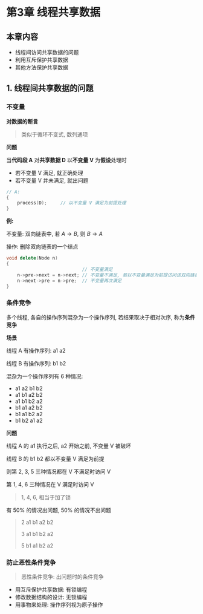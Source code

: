 # 第3章 线程共享数据

## 本章内容

* 线程间访问共享数据的问题
* 利用互斥保护共享数据
* 其他方法保护共享数据

## 1. 线程间共享数据的问题

### 不变量

**对数据的断言**

> 类似于循环不变式, 数列通项

**问题**

当**代码段 A** 对**共享数据 D** 以**不变量 V** 为**假设**处理时

* 若不变量 V 满足, 就正确处理
* 若不变量 V 并未满足, 就出问题

```C++
// A:
{
    process(D);		// 以不变量 V 满足为前提处理
}
```

**例:**

不变量: 双向链表中, 若 $A \rightarrow B$, 则 $B \rightarrow A$

操作: 删除双向链表的一个结点

```C++
void delete(Node n)
{
    						// 不变量满足
    n->pre->next = n->next;	// 不变量不满足, 若以不变量满足为前提访问该双向链表, 会出问题 
    n->next->pre = n->pre; 	// 不变量再次满足
}
```

### 条件竞争

多个线程, 各自的操作序列混杂为一个操作序列, 若结果取决于相对次序, 称为**条件竞争**

**场景**

线程 A 有操作序列: a1  a2

线程 B 有操作序列: b1  b2

混杂为一个操作序列有 6 种情况:

* a1  a2  b1  b2
* a1  b1  a2  b2
* a1  b1  b2  a2
* b1  a1  a2  b2
* b1  a1  b2  a2
* b1  b2  a1  a2

**问题**

线程 A 的 a1 执行之后, a2 开始之前, 不变量 V 被破坏

线程 B 的 b1  b2 都以不变量 V 满足为前提

则第 2, 3, 5 三种情况都在 V 不满足时访问 V

第 1, 4, 6 三种情况在 V 满足时访问 V

> 1, 4, 6, 相当于加了锁

有 50% 的情况出问题, 50% 的情况不出问题

> 2  a1  b1  a2  b2
>
> 3  a1  b1  b2  a2
>
> 5  b1  a1  b2  a2

### 防止恶性条件竞争

> 恶性条件竞争: 出问题时的条件竞争

* 用互斥保护共享数据: 有锁编程
* 修改数据结构的设计: 无锁编程
* 用事物来处理: 操作序列视为原子操作

